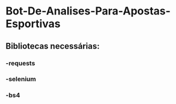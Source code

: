 ﻿# Bot-De-Analises-Para-Apostas-Esportivas

## Bibliotecas necessárias:

### -requests
### -selenium
### -bs4
